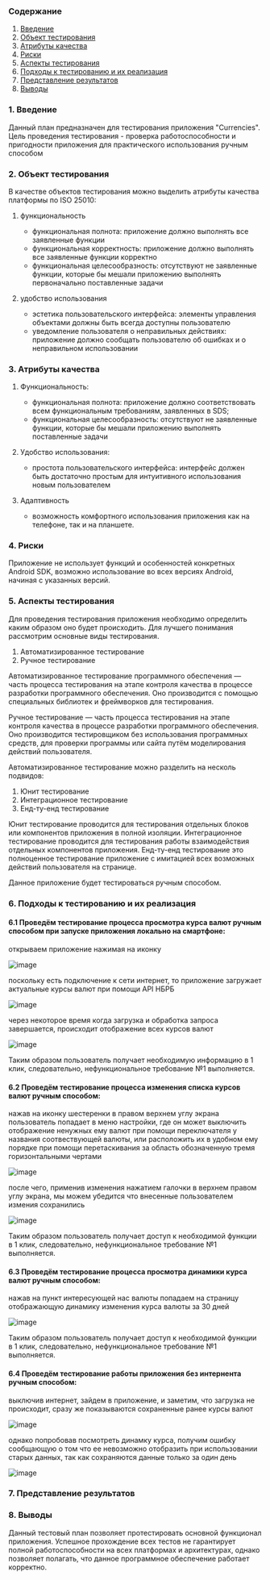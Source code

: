 
### Содержание
  1. [Введение](#1)
  2. [Объект тестирования](#2)
  3. [Атрибуты качества](#3)
  4. [Риски](#4)
  5. [Аспекты тестирования](#5)<br>
  6. [Подходы к тестированию и их реализация](#6)
  7. [Представление результатов](#7)
  8. [Выводы](#8)


<a name="1"></a>
### 1. Введение

Данный план предназначен для тестирования приложения "Currencies". Цель проведения тестирования - проверка работоспособности и пригодности приложения для практического использования ручным способом

<a name="2"></a>
### 2. Объект тестирования

В качестве объектов тестирования можно выделить атрибуты качества платформы по ISO 25010:

1. функциональность

	- функциональная полнота: приложение должно выполнять все заявленные функции
	- функциональная корректность: приложение должно выполнять все заявленные функции корректно
	- функциональная целесообразность: отсутствуют не заявленные функции, которые бы мешали приложению выполнять первоначально поставленные задачи

2. удобство использования

	- эстетика пользовательского интерфейса: элементы управления объектами должны быть всегда доступны пользователю
	- уведомление пользователя о неправильных действиях: приложение должно сообщать пользователю об ошибках и о неправильном использовании

<a name="3"></a>
### 3. Атрибуты качества

1. Функциональность:

    - функциональная полнота: приложение должно соответствовать всем функциональным требованиям, заявленных в SDS;
    - функциональная целесообразность: отсутствуют не заявленные функции, которые бы мешали приложению выполнять поставленные задачи
    
2. Удобство использования:

    - простота пользовательского интерфейса: интерфейс должен быть достаточно простым для интуитивного использования новым пользователем
    
      
3. Адаптивность

    - возможность комфортного использования приложения как на телефоне, так и на планшете.

<a name="4"></a>
### 4. Риски

Приложение не использует функций и особенностей конкретных Android SDK, возможно использование во всех версиях Android, начиная с указанных версий.

<a name="5"></a>
### 5. Аспекты тестирования

Для проведения тестирования приложения необходимо определить каким образом оно будет происходить. Для лучшего понимания рассмотрим основные виды тестирования.

1. Автоматизированное тестирование
2. Ручное тестирование

Автоматизированное тестирование программного обеспечения — часть процесса тестирования на этапе контроля качества в процессе разработки программного обеспечения. Оно производится с помощью специальных библиотек и фреймворков для тестирования.

Ручное тестирование — часть процесса тестирования на этапе контроля качества в процессе разработки программного обеспечения. Оно производится тестировщиком без использования программных средств, для проверки программы или сайта путём моделирования действий пользователя.

Автоматизированное тестирование можно разделить на несколь подвидов:

1. Юнит тестирование
2. Интеграционное тестирование
3. Енд-ту-енд тестирование

Юнит тестирование проводится для тестирования отдельных блоков или компонентов приложения в полной изоляции.
Интеграционное тестирование проводится для тестирования работы взаимодействия отдельных компонентов приложения.
Енд-ту-енд тестирование это полноценное тестирование приложение с имитацией всех возможных действий пользователя на странице.

Данное приложение будет тестироваться ручным способом.

<a name="6"></a>
### 6. Подходы к тестированию и их реализация

#### 6.1 Проведём тестирование процесса просмотра курса валют ручным способом при запуске приложения локально на смартфоне:

открываем приложение нажимая на иконку

![image](https://user-images.githubusercontent.com/70812017/206196927-0717ae33-83e5-4274-a78d-c41667a073b6.png)

поскольку есть подключение к сети интернет, то приложение загружает актуальные курсы валют при помощи API НБРБ

![image](https://user-images.githubusercontent.com/70812017/206197749-7f67d274-a48a-43cd-9603-7e062bf54217.png)

через некоторое время когда загрузка и обработка запроса завершается, происходит отображение всех курсов валют

![image](https://user-images.githubusercontent.com/70812017/206197854-10284732-52aa-4e16-832a-0469a2808b8c.png)

Таким образом пользователь получает необходимую информацию в 1 клик, следовательно, нефункциональное требование №1 выполняется.

#### 6.2 Проведём тестирование процесса изменения списка курсов валют ручным способом:

нажав на иконку шестеренки в правом верхнем углу экрана пользователь попадает в меню настройки, где он может выключить отображение ненужных ему валют при помощи переключателя у названия соотвествующей валюты, или расположить их в удобном ему порядке при помощи перетаскивания за область обозначенную тремя горизонтальными чертами

![image](https://user-images.githubusercontent.com/70812017/206198279-89b3df23-0d6f-44dd-b8d3-597eec9d5a42.png)

после чего, применив изменения нажатием галочки в верхнем правом углу экрана, мы можем убедится что внесенные пользователем измения сохранились

![image](https://user-images.githubusercontent.com/70812017/206198440-ed237b89-07ae-4575-bb47-5deda1d9eac0.png)

Таким образом пользователь получает доступ к необходимой функции в 1 клик, следовательно, нефункциональное требование №1 выполняется.

#### 6.3 Проведём тестирование процесса просмотра динамики курса валют ручным способом:

нажав на пункт интересующей нас валюты попадаем на страницу отображающую динамику изменения курса валюты за 30 дней

![image](https://user-images.githubusercontent.com/70812017/206198724-36c000e3-dbc4-4a28-ab58-8fbd26b34436.png)


Таким образом пользователь получает доступ к необходимой функции в 1 клик, следовательно, нефункциональное требование №1 выполняется.

#### 6.4 Проведём тестирование работы приложения без интернента ручным способом:

выключив интернет, зайдем в приложение, и заметим, что загрузка не происходит, сразу же показываются сохраненные ранее курсы валют

![image](https://user-images.githubusercontent.com/70812017/206198808-5a5be69d-e7b9-482a-b037-7573e0eddc42.png)

однако попробовав посмотреть динамку курса, получим ошибку сообщающую о том что ее невозможно отобразить при использовании старых данных, так как сохраняются данные только за один день

![image](https://user-images.githubusercontent.com/70812017/206198995-a39cca04-9895-4289-ac97-de68fa690c77.png)


<a name="7"></a>
### 7. Представление результатов

<a name="8"></a>
### 8. Выводы
Данный тестовый план позволяет протестировать основной функционал приложения. Успешное прохождение всех тестов не гарантирует полной работоспособности на всех платформах и архитектурах, однако позволяет полагать, что данное программное обеспечение работает корректно.
